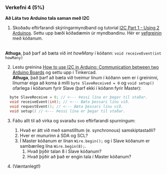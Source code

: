 ### Verkefni 4 (5%)

**Að Láta tvo Arduino tala saman með I2C**

1. Skoðaðu eftirfarandi skýringarmyndband og tutorial [I2C Part 1 - Using 2 Arduinos](https://www.youtube.com/watch?v=PnG4fO5_vU4&list=PLWNDWPAClRVpetVqItj-TC0vsflLzN9-8&index=2&t=355s). Settu upp bæði kóðadæmin úr myndbandinu. Hér er [vefgreinin](https://dronebotworkshop.com/i2c-arduino-arduino/) með kóðanum. <br><br>

**Athuga**, það þarf að bæta við _int howMany_ í kóðann:  `void receiveEvent(int howMany)`
 
2. Lestu greinina [How to use I2C in Arduino: Communication between two Arduino Boards](https://circuitdigest.com/microcontroller-projects/arduino-i2c-tutorial-communication-between-two-arduino) og settu upp í Tinkercad. <br>
**Athuga**, það þarf að bæta við tveimur línum í kóðann sem er í greininni, línurnar eiga að koma á milli `byte SlaveReceived = 0` og `void setup()` ofarlega í kóðanum fyrir Slave (þarf ekki í kóðann fyrir Master):

```c
  byte SlaveReceive = 0; // <--- Þessi lína er þegar til staðar.
  void receiveEvent(int); // <--- Bæta þessari línu við.
  void requestEvent(); // <--- Bæta þessari línu við.
  void setup() // <--- Þessi lína er þegar til staðar.
```

3. Fáðu allt til að virka og svaraðu svo eftirfarandi spurningum:
 
   1. Hvað er átt við með samstilltum (e. synchronous) samskiptastaðli?
   2. Hver er munurinn á SDA og SCL?
   3. Í Master kóðanum er línan `Wire.begin();` og í Slave kóðanum er sambærileg lína `Wire.begin(8);`.
      1. Hvað þýðir talan 8 í Slave kóðanum?
      2. Hvað þýðir að það er engin tala í Master kóðanum?

4. (Væntanlegt!)
